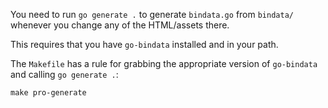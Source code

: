 You need to run `go generate .` to generate `bindata.go` from
`bindata/` whenever you change any of the HTML/assets there.

This requires that you have `go-bindata` installed and in your path.

The `Makefile` has a rule for  grabbing the appropriate version of
`go-bindata` and calling `go generate .`:

    make pro-generate
